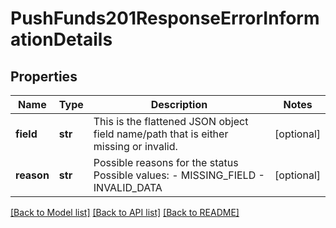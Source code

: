 # PushFunds201ResponseErrorInformationDetails

## Properties
Name | Type | Description | Notes
------------ | ------------- | ------------- | -------------
**field** | **str** | This is the flattened JSON object field name/path that is either missing or invalid.  | [optional] 
**reason** | **str** | Possible reasons for the status  Possible values:  - MISSING_FIELD - INVALID_DATA  | [optional] 

[[Back to Model list]](../README.md#documentation-for-models) [[Back to API list]](../README.md#documentation-for-api-endpoints) [[Back to README]](../README.md)


